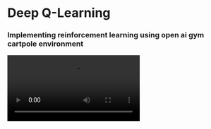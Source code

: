 # Deep Q-Learning
### Implementing reinforcement learning using open ai gym cartpole environment
![Alt Text](/Users/apple/Desktop/ml/RLcartpole/tmp/cartpole-experiment-1/openaigym.video.0.14818.video000216.mp4)


